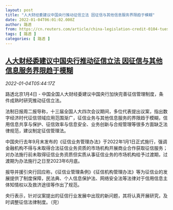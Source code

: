 ```yaml
---
layout: post
title: "人大财经委建议中国央行推动征信立法 因征信与其他信息服务界限趋于模糊"
date: 2022-01-04T06:01:02.000Z
author: 路透
from: https://cn.reuters.com/article/china-legislation-credit-0104-tues-idCNKBS2JE0AF
tags: [ 路透 ]
categories: [ 路透 ]
---
```

<!--1641276062000-->
[人大财经委建议中国央行推动征信立法 因征信与其他信息服务界限趋于模糊](https://cn.reuters.com/article/china-legislation-credit-0104-tues-idCNKBS2JE0AF)
------

<div>
<div><i>2022-01-04T05:44:17Z</i></div><p>路透北京1月4日 - 中国全国人大财经委建议中国央行加快完善征信管理制度，条件成熟时研究推动征信立法。</p><p>法制日报周二报导称，十三届全国人大四次会议期间，多位代表提出议案，指出数字经济时代征信领域应用范围渐广，征信业务与其他信息服务的界限趋于模糊，信用信息共享与保护、征信效率与信息安全、业务创新与合规管理等很多方面缺乏法律规范，建议制定征信管理法。</p><p>中国央行去年9月末发布的《征信业务管理办法》于2022年1月1日正式施行，强调金融机构不得与未取得合法征信业务资质的市场机构开展商业合作获取征信服务；对办法施行前未取得征信业务资质但实质从事征信业务的市场机构给予过渡期，过渡期为办法施行之日至2023年6月底。</p><p>报导并援引央行回应称，《征信业管理条例》《征信机构管理办法》等为征信业的发展提供了制度保障，民法典、个人信息保护法、网络安全法等法律对于信用信息主体知情权以及救济途径等作出了规范。</p><p>央行表示，针对议案提出的征信行业发展中出现的新问题，其将认真开展研究，及时调整征信法律制度。（完）</p>
</div>
